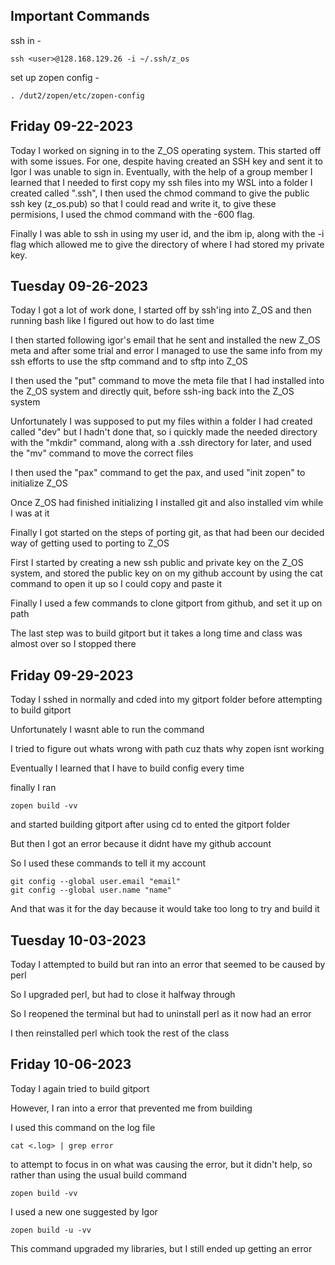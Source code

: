 ## Important Commands

ssh in - 
```shell
ssh <user>@128.168.129.26 -i ~/.ssh/z_os
```

set up zopen config - 
```Shell
. /dut2/zopen/etc/zopen-config
```
## Friday 09-22-2023

Today I worked on signing in to the Z_OS operating system. This started off with some issues. For one, despite having created an SSH key and sent it to Igor I was unable to sign in.
Eventually, with the help of a group member I learned that I needed to first copy my ssh files into my WSL into a folder I created called ".ssh", I then used the chmod command to give the public ssh key (z_os.pub) so that I could read and write it, to give these permisions, I used the chmod command with the -600 flag. 

Finally I was able to ssh in using my user id, and the ibm ip, along with the -i flag which allowed me to give the directory of where I had stored my private key.

## Tuesday 09-26-2023

Today I got a lot of work done, I started off by ssh'ing into Z_OS and then running bash like I figured out how to do last time

I then started following igor's email that he sent and installed the new Z_OS meta and after some trial and error I managed to use the same info from my ssh efforts to use the sftp command and to sftp into Z_OS

I then used the "put" command to move the meta file that I had installed into the Z_OS system and directly quit, before ssh-ing back into the Z_OS system

Unfortunately I was supposed to put my files within a folder I had created called "dev" but I hadn't done that, so i quickly made the needed directory with the "mkdir" command, along with a .ssh directory for later, and used the "mv" command to move the correct files

I then used the "pax" command to get the pax, and used "init zopen" to initialize Z_OS

Once Z_OS had finished initializing I installed git and also installed vim while I was at it

Finally I got started on the steps of porting git, as that had been our decided way of getting used to porting to Z_OS

First I started by creating a new ssh public and private key on the Z_OS system, and stored the public key on on my github account by using the cat command to open it up so I could copy and paste it

Finally I used a few commands to clone gitport from github, and set it up on path

The last step was to build gitport but it takes a long time and class was almost over so I stopped there

## Friday 09-29-2023

Today I sshed in normally and cded into my gitport folder  before attempting to build gitport

Unfortunately I wasnt able to run the command
				
I tried to figure out whats wrong with path cuz thats why zopen isnt working
				
Eventually I learned that I have to build config every time
				
finally I ran 
```shell
zopen build -vv
```
and started building gitport after using cd to ented the gitport folder

But then I got an error because it didnt have my github account
				
So I used these commands to tell it my account
```Shell
git config --global user.email "email"
git config --global user.name "name"
```

And that was it for the day because it would take too long to try and build it

## Tuesday 10-03-2023

Today I attempted to build but ran into an error that seemed to be caused by perl

So I upgraded perl, but had to close it halfway through

So I reopened the terminal but had to uninstall perl as it now had an error

I then reinstalled perl which took the rest of the class

## Friday 10-06-2023

Today I again tried to build gitport

However, I ran into a error that prevented me from building

I used this command on the log file
```Shell
cat <.log> | grep error
```

to attempt to focus in on what was causing the error, but it didn't help, so rather than using the usual build command

```shell
zopen build -vv
```

I used a new one suggested by Igor

```shell
zopen build -u -vv
```

This command upgraded my libraries, but I still ended up getting an error